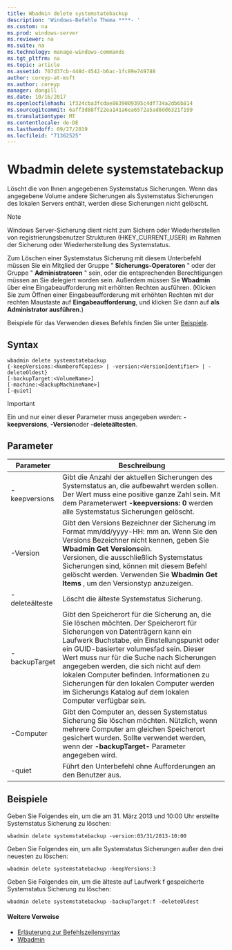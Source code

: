 ```yaml
---
title: Wbadmin delete systemstatebackup
description: 'Windows-Befehle Thema ****- '
ms.custom: na
ms.prod: windows-server
ms.reviewer: na
ms.suite: na
ms.technology: manage-windows-commands
ms.tgt_pltfrm: na
ms.topic: article
ms.assetid: 707d37cb-448d-4542-b6ac-1fc89e749788
author: coreyp-at-msft
ms.author: coreyp
manager: dongill
ms.date: 10/16/2017
ms.openlocfilehash: 1f324cba3fcdae8639009395c4df734a2db6b814
ms.sourcegitcommit: 6aff3d88ff22ea141a6ea6572a5ad8dd6321f199
ms.translationtype: MT
ms.contentlocale: de-DE
ms.lasthandoff: 09/27/2019
ms.locfileid: "71362525"
---
```

# <a name="wbadmin-delete-systemstatebackup"></a>Wbadmin delete systemstatebackup



Löscht die von Ihnen angegebenen Systemstatus Sicherungen. Wenn das angegebene Volume andere Sicherungen als Systemstatus Sicherungen des lokalen Servers enthält, werden diese Sicherungen nicht gelöscht.

> [!NOTE]
> Windows Server-Sicherung dient nicht zum Sichern oder Wiederherstellen von registrierungsbenutzer Strukturen (HKEY_CURRENT_USER) im Rahmen der Sicherung oder Wiederherstellung des Systemstatus.

Zum Löschen einer Systemstatus Sicherung mit diesem Unterbefehl müssen Sie ein Mitglied der Gruppe " **Sicherungs-Operatoren** " oder der Gruppe " **Administratoren** " sein, oder die entsprechenden Berechtigungen müssen an Sie delegiert worden sein. Außerdem müssen Sie **Wbadmin** über eine Eingabeaufforderung mit erhöhten Rechten ausführen. (Klicken Sie zum Öffnen einer Eingabeaufforderung mit erhöhten Rechten mit der rechten Maustaste auf **Eingabeaufforderung**, und klicken Sie dann auf **als Administrator ausführen**.)

Beispiele für das Verwenden dieses Befehls finden Sie unter [Beispiele](#BKMK_examples).

## <a name="syntax"></a>Syntax

```
wbadmin delete systemstatebackup
{-keepVersions:<NumberofCopies> | -version:<VersionIdentifier> | -deleteOldest}
[-backupTarget:<VolumeName>]
[-machine:<BackupMachineName>]
[-quiet]
```

> [!IMPORTANT]
> Ein und nur einer dieser Parameter muss angegeben werden: **-keepversions**, **-Version**oder **-deleteältesten**.

## <a name="parameters"></a>Parameter

|Parameter|Beschreibung|
|---------|-----------|
|-keepversions|Gibt die Anzahl der aktuellen Sicherungen des Systemstatus an, die aufbewahrt werden sollen. Der Wert muss eine positive ganze Zahl sein. Mit dem Parameterwert **-keepversions: 0** werden alle Systemstatus Sicherungen gelöscht.|
|-Version|Gibt den Versions Bezeichner der Sicherung im Format mm/dd/yyyy-HH: mm an. Wenn Sie den Versions Bezeichner nicht kennen, geben Sie **Wbadmin Get Versions**ein.</br>Versionen, die ausschließlich Systemstatus Sicherungen sind, können mit diesem Befehl gelöscht werden. Verwenden Sie **Wbadmin Get Items** , um den Versionstyp anzuzeigen.|
|-deleteälteste|Löscht die älteste Systemstatus Sicherung.|
|-backupTarget|Gibt den Speicherort für die Sicherung an, die Sie löschen möchten. Der Speicherort für Sicherungen von Datenträgern kann ein Laufwerk Buchstabe, ein Einstellungspunkt oder ein GUID-basierter volumesfad sein. Dieser Wert muss nur für die Suche nach Sicherungen angegeben werden, die sich nicht auf dem lokalen Computer befinden. Informationen zu Sicherungen für den lokalen Computer werden im Sicherungs Katalog auf dem lokalen Computer verfügbar sein.|
|-Computer|Gibt den Computer an, dessen Systemstatus Sicherung Sie löschen möchten. Nützlich, wenn mehrere Computer am gleichen Speicherort gesichert wurden. Sollte verwendet werden, wenn der **-backupTarget-** Parameter angegeben wird.|
|-quiet|Führt den Unterbefehl ohne Aufforderungen an den Benutzer aus.|

## <a name="BKMK_examples"></a>Beispiele

Geben Sie Folgendes ein, um die am 31. März 2013 und 10:00 Uhr erstellte Systemstatus Sicherung zu löschen:
```
wbadmin delete systemstatebackup -version:03/31/2013-10:00
```
Geben Sie Folgendes ein, um alle Systemstatus Sicherungen außer den drei neuesten zu löschen:
```
wbadmin delete systemstatebackup -keepVersions:3
```
Geben Sie Folgendes ein, um die älteste auf Laufwerk f gespeicherte Systemstatus Sicherung zu löschen:
```
wbadmin delete systemstatebackup -backupTarget:f -deleteOldest
```

#### <a name="additional-references"></a>Weitere Verweise

-   [Erläuterung zur Befehlszeilensyntax](command-line-syntax-key.md)
-   [Wbadmin](wbadmin.md)